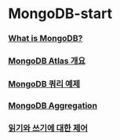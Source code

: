 # MongoDB-start

### [What is MongoDB?](./MongoDB소개.md) 

### [MongoDB Atlas 개요](./MongoDB%20Atlas%20개요.md)

### [MongoDB 쿼리 예제](./MongoDBQuery%20Example.md)

### [MongoDB Aggregation](./MongoDB%20Aggregation.md)

### [읽기와 쓰기에 대한 제어](./MongoDB%20%EC%9D%BD%EA%B8%B0%EC%99%80%20%EC%93%B0%EA%B8%B0%EC%97%90%20%EB%8C%80%ED%95%9C%20%EC%A0%9C%EC%96%B4.md)